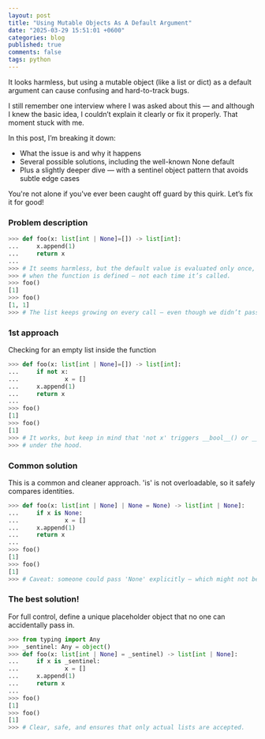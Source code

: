 ```yaml
---
layout: post
title: "Using Mutable Objects As A Default Argument"
date: "2025-03-29 15:51:01 +0600"
categories: blog
published: true
comments: false
tags: python
---
```


It looks harmless, but using a mutable object (like a list or dict) as a default argument can cause confusing and hard-to-track bugs.

I still remember one interview where I was asked about this — and although I knew the basic idea, I couldn’t explain it clearly or fix it properly. That moment stuck with me.

In this post, I’m breaking it down:
- What the issue is and why it happens
- Several possible solutions, including the well-known None default
- Plus a slightly deeper dive — with a sentinel object pattern that avoids subtle edge cases

You're not alone if you've ever been caught off guard by this quirk. Let’s fix it for good!

### Problem description

```python
>>> def foo(x: list[int | None]=[]) -> list[int]:
...     x.append(1)
...     return x
... 
>>> # It seems harmless, but the default value is evaluated only once,
>>> # when the function is defined — not each time it’s called.
>>> foo()
[1]
>>> foo()
[1, 1]
>>> # The list keeps growing on every call — even though we didn’t pass anything!
```

### 1st approach
Checking for an empty list inside the function

```python
>>> def foo(x: list[int | None]=[]) -> list[int]:
...     if not x:
...             x = []
...     x.append(1)
...     return x
... 
>>> foo()       
[1]
>>> foo()
[1]
>>> # It works, but keep in mind that 'not x' triggers __bool__() or __len__() 
>>> # under the hood.
```

### Common solution
This is a common and cleaner approach. 'is' is not overloadable, so it safely compares identities.

```python
>>> def foo(x: list[int | None] | None = None) -> list[int | None]:
...     if x is None: 
...             x = []
...     x.append(1)   
...     return x
... 
>>> foo()
[1]
>>> foo()
[1]
>>> # Caveat: someone could pass 'None' explicitly — which might not be what you want.
```

### The best solution!
For full control, define a unique placeholder object that no one can accidentally pass in.

```python
>>> from typing import Any
>>> _sentinel: Any = object()
>>> def foo(x: list[int | None] = _sentinel) -> list[int | None]:
...     if x is _sentinel:
...             x = []
...     x.append(1)
...     return x
... 
>>> foo()                    
[1]
>>> foo()
[1]
>>> # Clear, safe, and ensures that only actual lists are accepted.
```
